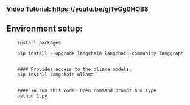 ### Video Tutorial:  https://youtu.be/gjTvGg0HOB8

## Environment setup:

		Install packages

		pip install --upgrade langchain langchain-community langgraph


		#### Provides access to the ollama models.
		pip install langchain-ollama


		#### To run this code- Open command prompt and type
		python 1.py
